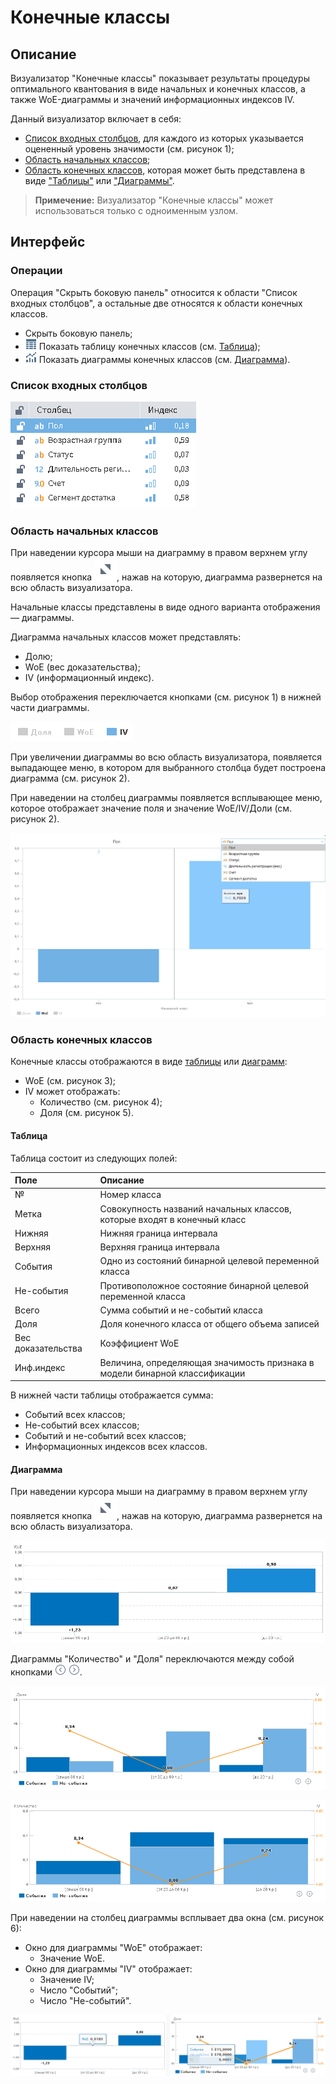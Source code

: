 # Конечные классы

## Описание

Визуализатор "Конечные классы" показывает результаты процедуры оптимального квантования в виде
начальных и конечных классов, а также WoE-диаграммы и значений информационных
индексов IV.

Данный визуализатор включает в себя:

* [Список входных столбцов](#spisok-vkhodnykh-stolbtsov), для каждого из которых указывается оцененный уровень значимости (см. рисунок 1);
* [Область начальных классов](#oblast-nachalnykh-klassov);
* [Область конечных классов](#oblast-konechnykh-klassov), которая может быть представлена в виде ["Таблицы"](#tablitsa) или ["Диаграммы"](#diagramma).

>**Примечение:** Визуализатор "Конечные классы" может использоваться только с одноименным узлом.

## Интерфейс

### Операции

Операция "Скрыть боковую панель" относится к области "Список входных столбцов", а остальные две относятся к области конечных классов.

* Скрыть боковую панель;
* ![](./chart-buttons-2.png) Показать таблицу конечных классов (см. [Таблица](#tablitsa));
* ![](./chart-buttons-1.png) Показать диаграммы конечных классов (см. [Диаграмма](#diagramma)).

### Список входных столбцов

![Список входных столбцов.](./readme-1.png)

### Область начальных классов

При наведении курсора мыши на диаграмму в правом верхнем углу появляется кнопка ![](./chart-buttons-3.svg), нажав на которую, диаграмма развернется на всю область визуализатора.

Начальные классы представлены в виде одного варианта отображения — диаграммы.

Диаграмма начальных классов может представлять:

* Долю;
* WoE (вес доказательства);
* IV (информационный индекс).

Выбор отображения переключается кнопками (см. рисунок 1) в нижней части диаграммы.

![Вариант отображения диаграммы.](./charts-1.png)

При увеличении диаграммы во всю область визуализатора, появляется выпадающее меню, в котором для выбранного столбца будет построена диаграмма (см. рисунок 2).

При наведении на столбец диаграммы появляется всплывающее меню, которое отображает значение поля и значение WoE/IV/Доли (см. рисунок 2).

![Диаграмма начальных классов.](./charts-2.png)

### Область конечных классов

Конечные классы отображаются в виде [таблицы](#tablitsa) или [диаграмм](#diagramma):

* WoE (см. рисунок 3);
* IV может отображать:
  * Количество (см. рисунок 4);
  * Доля (см. рисунок 5).

#### Таблица

Таблица состоит из следующих полей:

| Поле | Описание |
|:--------------------|:----------|
| № | Номер класса |
| Метка | Совокупность названий начальных классов, которые входят в конечный класс |
| Нижняя | Нижняя граница интервала |
| Верхняя | Верхняя граница интервала |
| События | Одно из состояний бинарной целевой переменной класса |
| Не-события | Противоположное состояние бинарной целевой переменной класса |
| Всего | Сумма событий и не-событий класса|
| Доля | Доля конечного класса от общего объема записей  |
| Вес доказательства | Коэффициент WoE |
| Инф.индекс | Величина, определяющая значимость признака в модели бинарной классификации |

В нижней части таблицы отображается сумма:

* Событий всех классов;
* Не-событий всех классов;
* Событий и не-событий всех классов;
* Информационных индексов всех классов.

#### Диаграмма

При наведении курсора мыши на диаграмму в правом верхнем углу появляется кнопка ![](./chart-buttons-3.svg), нажав на которую, диаграмма развернется на всю область визуализатора.

![Диаграмма "WoE".](./charts-3.png)

Диаграммы "Количество" и "Доля" переключаются между собой кнопками ![](./chart-buttons-4.png) ![](./chart-buttons-5.png).

![Диаграмма "Доля".](./charts-4.png)

![Диаграмма "Количество".](./charts-5.png)

При наведении на столбец диаграммы всплывает два окна (см. рисунок 6):

* Окно для диаграммы "WoE" отображает:
  * Значение WoE.
* Окно для диаграммы "IV" отображает:
  * Значение IV;
  * Число "Событий";
  * Число "Не-событий".

![Диаграммы "WoE" и "IV".](./charts-6.png)